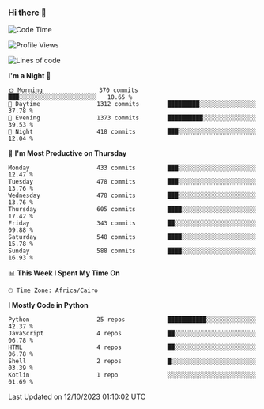 ### Hi there 👋

<!--
**AMR-KELEG/AMR-KELEG** is a ✨ _special_ ✨ repository because its `README.md` (this file) appears on your GitHub profile.

Here are some ideas to get you started:

- 🔭 I’m currently working on ...
- 🌱 I’m currently learning ...
- 👯 I’m looking to collaborate on ...
- 🤔 I’m looking for help with ...
- 💬 Ask me about ...
- 📫 How to reach me: ...
- 😄 Pronouns: ...
- ⚡ Fun fact: ...
-->

<!--START_SECTION:waka-->
![Code Time](http://img.shields.io/badge/Code%20Time-0%20secs-blue)

![Profile Views](http://img.shields.io/badge/Profile%20Views-0-blue)

![Lines of code](https://img.shields.io/badge/From%20Hello%20World%20I%27ve%20Written-20.7%20million%20lines%20of%20code-blue)

**I'm a Night 🦉** 

```text
🌞 Morning                370 commits         ███░░░░░░░░░░░░░░░░░░░░░░   10.65 % 
🌆 Daytime                1312 commits        █████████░░░░░░░░░░░░░░░░   37.78 % 
🌃 Evening                1373 commits        ██████████░░░░░░░░░░░░░░░   39.53 % 
🌙 Night                  418 commits         ███░░░░░░░░░░░░░░░░░░░░░░   12.04 % 
```
📅 **I'm Most Productive on Thursday** 

```text
Monday                   433 commits         ███░░░░░░░░░░░░░░░░░░░░░░   12.47 % 
Tuesday                  478 commits         ███░░░░░░░░░░░░░░░░░░░░░░   13.76 % 
Wednesday                478 commits         ███░░░░░░░░░░░░░░░░░░░░░░   13.76 % 
Thursday                 605 commits         ████░░░░░░░░░░░░░░░░░░░░░   17.42 % 
Friday                   343 commits         ██░░░░░░░░░░░░░░░░░░░░░░░   09.88 % 
Saturday                 548 commits         ████░░░░░░░░░░░░░░░░░░░░░   15.78 % 
Sunday                   588 commits         ████░░░░░░░░░░░░░░░░░░░░░   16.93 % 
```


📊 **This Week I Spent My Time On** 

```text
🕑︎ Time Zone: Africa/Cairo
```

**I Mostly Code in Python** 

```text
Python                   25 repos            ███████████░░░░░░░░░░░░░░   42.37 % 
JavaScript               4 repos             ██░░░░░░░░░░░░░░░░░░░░░░░   06.78 % 
HTML                     4 repos             ██░░░░░░░░░░░░░░░░░░░░░░░   06.78 % 
Shell                    2 repos             █░░░░░░░░░░░░░░░░░░░░░░░░   03.39 % 
Kotlin                   1 repo              ░░░░░░░░░░░░░░░░░░░░░░░░░   01.69 % 
```




 Last Updated on 12/10/2023 01:10:02 UTC
<!--END_SECTION:waka-->
